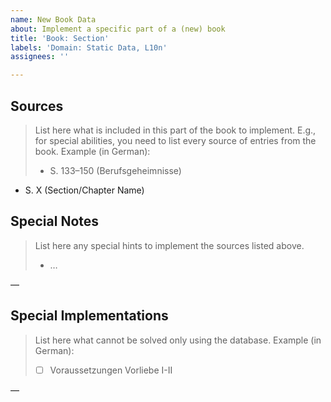 ```yaml
---
name: New Book Data
about: Implement a specific part of a (new) book
title: 'Book: Section'
labels: 'Domain: Static Data, L10n'
assignees: ''

---
```


## Sources

> List here what is included in this part of the book to implement. E.g., for special abilities, you need to list every source of entries from the book. Example (in German):
> 
> - S. 133–150 (Berufsgeheimnisse)

- S. X (Section/Chapter Name)



## Special Notes

> List here any special hints to implement the sources listed above.
> 
> - …

—



## Special Implementations

> List here what cannot be solved only using the database. Example (in German):
>
> - [ ] Voraussetzungen Vorliebe I-II

—

